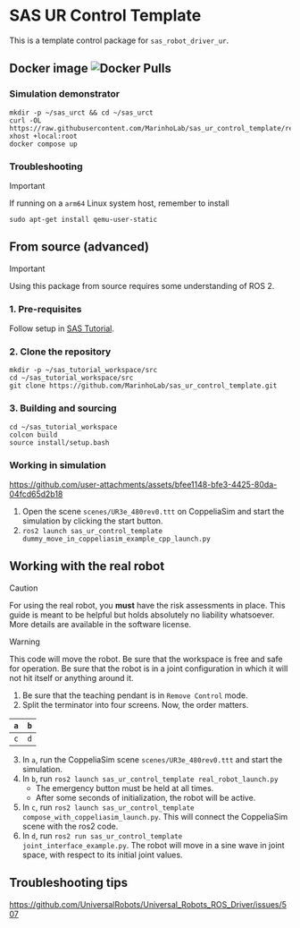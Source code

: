 # SAS UR Control Template

This is a template control package for `sas_robot_driver_ur`. 

## Docker image ![Docker Pulls](https://img.shields.io/docker/pulls/murilomarinho/sas)

### Simulation demonstrator

```commandline
mkdir -p ~/sas_urct && cd ~/sas_urct
curl -OL https://raw.githubusercontent.com/MarinhoLab/sas_ur_control_template/refs/heads/main/.devel/simulation_demo/compose.yml
xhost +local:root
docker compose up
```

### Troubleshooting

> [!IMPORTANT]
> If running on a `arm64` Linux system host, remember to install
> ```commandline
> sudo apt-get install qemu-user-static
> ```

## From source (advanced)

> [!IMPORTANT]
> Using this package from source requires some understanding of ROS 2. 

### 1. Pre-requisites

Follow setup in [SAS Tutorial](https://ros2-tutorial.readthedocs.io/en/latest/sas/installation.html).

### 2. Clone the repository
 
```commandLine
mkdir -p ~/sas_tutorial_workspace/src
cd ~/sas_tutorial_workspace/src
git clone https://github.com/MarinhoLab/sas_ur_control_template.git
```

### 3. Building and sourcing

```commandLine
cd ~/sas_tutorial_workspace
colcon build
source install/setup.bash
```

### Working in simulation

https://github.com/user-attachments/assets/bfee1148-bfe3-4425-80da-04fcd65d2b18

1. Open the scene `scenes/UR3e_480rev0.ttt` on CoppeliaSim and start the simulation by clicking the start button.
2. `ros2 launch sas_ur_control_template dummy_move_in_coppeliasim_example_cpp_launch.py`

## Working with the real robot

> [!CAUTION]
> For using the real robot, you **must** have the risk assessments in place. 
> This guide is meant to be helpful but holds absolutely no liability whatsoever. More details are available in the software license.

> [!WARNING]
> This code will move the robot. Be sure that the workspace is free and safe for operation.
> Be sure that the robot is in a joint configuration in which it will not hit itself or anything around it. 

1. Be sure that the teaching pendant is in `Remove Control` mode.  
2. Split the terminator into four screens. Now, the order matters.

| `a` | `b` |
|-----|-----|
| `c` | `d` |

3. In `a`, run the CoppeliaSim scene `scenes/UR3e_480rev0.ttt` and start the simulation.
4. In `b`, run `ros2 launch sas_ur_control_template real_robot_launch.py`
   - The emergency button must be held at all times.
   - After some seconds of initialization, the robot will be active. 
6. In `c`, run `ros2 launch sas_ur_control_template compose_with_coppeliasim_launch.py`. This will connect the CoppeliaSim scene with the ros2 code.
7. In `d`, run `ros2 run sas_ur_control_template joint_interface_example.py`. The robot will move in a sine wave in joint space, with respect to its initial joint values.

## Troubleshooting tips

https://github.com/UniversalRobots/Universal_Robots_ROS_Driver/issues/507
